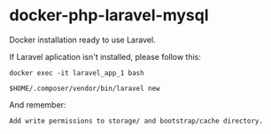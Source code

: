 # docker-php-laravel-mysql
Docker installation ready to use Laravel.

If Laravel aplication isn't installed, please follow this:
```
docker exec -it laravel_app_1 bash

$HOME/.composer/vendor/bin/laravel new
```
And remember:
```
Add write permissions to storage/ and bootstrap/cache directory.
```
